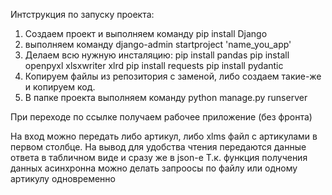 Интструкция по запуску проекта:
1) Создаем проект и выполняем команду pip install Django
2) выполняем команду django-admin startproject 'name_you_app'
3) Делаем всю нужную инсталяцию:
    pip install pandas
    pip install openpyxl xlsxwriter xlrd
    pip install requests
    pip install pydantic
4) Копируем файлы из репозитория с заменой, либо создаем такие-же и копируем код.
5) В папке проекта выполняем команду python manage.py runserver

При переходе по ссылке получаем рабочее приложение (без фронта)

На вход можно передать либо артикул, либо xlms файл с артикулами в первом столбце.
На вывод для удобства чтения передаются данные ответа в табличном виде и сразу же в json-е
Т.к. функция получения данных асинхронна можно делать запроосы по файлу или одному артикулу одновременно
